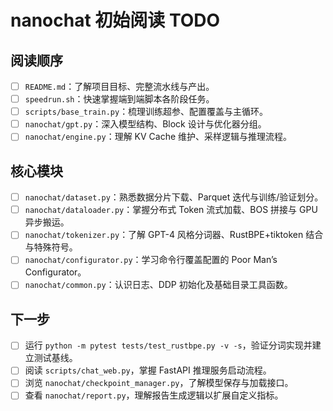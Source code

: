 # nanochat 初始阅读 TODO

## 阅读顺序
- [ ] `README.md`：了解项目目标、完整流水线与产出。
- [ ] `speedrun.sh`：快速掌握端到端脚本各阶段任务。
- [ ] `scripts/base_train.py`：梳理训练超参、配置覆盖与主循环。
- [ ] `nanochat/gpt.py`：深入模型结构、Block 设计与优化器分组。
- [ ] `nanochat/engine.py`：理解 KV Cache 维护、采样逻辑与推理流程。

## 核心模块
- [ ] `nanochat/dataset.py`：熟悉数据分片下载、Parquet 迭代与训练/验证划分。
- [ ] `nanochat/dataloader.py`：掌握分布式 Token 流式加载、BOS 拼接与 GPU 异步搬运。
- [ ] `nanochat/tokenizer.py`：了解 GPT-4 风格分词器、RustBPE+tiktoken 结合与特殊符号。
- [ ] `nanochat/configurator.py`：学习命令行覆盖配置的 Poor Man’s Configurator。
- [ ] `nanochat/common.py`：认识日志、DDP 初始化及基础目录工具函数。

## 下一步
- [ ] 运行 `python -m pytest tests/test_rustbpe.py -v -s`，验证分词实现并建立测试基线。
- [ ] 阅读 `scripts/chat_web.py`，掌握 FastAPI 推理服务启动流程。
- [ ] 浏览 `nanochat/checkpoint_manager.py`，了解模型保存与加载接口。
- [ ] 查看 `nanochat/report.py`，理解报告生成逻辑以扩展自定义指标。
